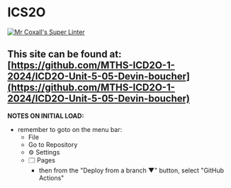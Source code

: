 # ICS2O

[![Mr Coxall's Super Linter](https://github.com/MTHS-ICD2O-1-2024/ICD2O-Unit-5-05-Devin-boucher/workflows/Mr%20Coxall's%20Super%20Linter/badge.svg)](https://github.com/MTHS-ICD2O-1-2024/ICD2O-Unit-5-05-Devin-boucher/actions)

This site can be found at: [https://github.com/MTHS-ICD2O-1-2024/ICD2O-Unit-5-05-Devin-boucher](https://github.com/MTHS-ICD2O-1-2024/ICD2O-Unit-5-05-Devin-boucher)
---

**NOTES ON INITIAL LOAD:**
- remember to goto on the menu bar:
  - File
  - Go to Repository
  - ⚙ Settings
  - 🗔 Pages
    - then from the "Deploy from a branch ▼" button, select "GitHub Actions"
